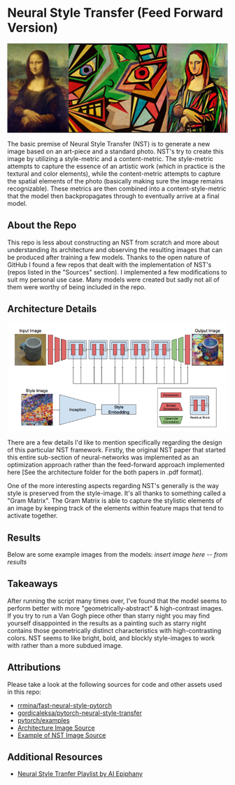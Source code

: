 # Neural Style Transfer (Feed Forward Version)
<img src="images/example/mona_lisa_nst.png" title="Example of NST"/>

The basic premise of Neural Style Transfer (NST) is to generate a new image 
based on an art-piece and a standard photo. NST's try to create this image by utilizing a style-metric
and a content-metric. The style-metric attempts to capture the essence of an artistic work 
(which in practice is the textural and color elements), while the content-metric attempts to capture the
spatial elements of the photo (basically making sure the image remains recognizable). These metrics are then
combined into a content-style-metric that the model then backpropagates through to eventually arrive at a final model.

## About the Repo
This repo is less about constructing an NST from scratch and 
more about understanding its architecture and observing the resulting 
images that can be produced after training a few models.
Thanks to the open nature of GitHub I found a few repos that dealt with 
the implementation of NST's (repos listed in the "Sources" section).
I implemented a few modifications to suit my personal use case. Many models
were created but sadly not all of them were worthy of being included in the repo.

## Architecture Details
<img src="architecture_info/feed forward approach/fast_nst_architecture.png" title="Architecture"/>

There are a few details I'd like to mention specifically regarding the design of this particular NST framework.
Firstly, the original NST paper that started this entire sub-section of neural-networks was implemented as an optimization
approach rather than the feed-forward approach implemented here [See the architecture folder for the both papers in .pdf format].

One of the more interesting aspects regarding NST's generally is the way style is preserved from the style-image. It's all thanks
to something called a "Gram Matrix". The Gram Matrix is able to capture the stylistic elements of an image by keeping track of the elements within feature maps
that tend to activate together.

## Results
Below are some example images from the models:
*insert image here -- from results*

## Takeaways
After running the script many times over, I've found that the model seems to perform better with more "geometrically-abstract" & high-contrast images.
If you try to run a Van Gogh piece other than starry night you may find yourself disappointed in the results as a painting such as starry night contains those 
geometrically distinct characteristics with high-contrasting colors. NST seems to like bright, bold, and blockly style-images to work with rather than a more subdued image.

## Attributions
Please take a look at the following sources for code and other assets used in this repo: 
* [rrmina/fast-neural-style-pytorch](https://github.com/rrmina/fast-neural-style-pytorch)
* [gordicaleksa/pytorch-neural-style-transfer](https://github.com/gordicaleksa/pytorch-neural-style-transfer)
* [pytorch/examples](https://github.com/pytorch/examples/tree/master/fast_neural_style)
* [Architecture Image Source](https://towardsdatascience.com/neural-style-transfer-applications-data-augmentation-43d1dc1aeecc)
* [Example of NST Image Source](https://analyticsindiamag.com/hands-on-guide-to-neural-style-transfer-using-tensorflow-hub-module/)

## Additional Resources
* [Neural Style Tranfer Playlist by AI Epiphany](https://www.youtube.com/playlist?list=PLBoQnSflObcmbfshq9oNs41vODgXG-608)
